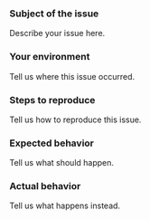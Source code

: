 ### Subject of the issue

Describe your issue here.

### Your environment

Tell us where this issue occurred.

### Steps to reproduce

Tell us how to reproduce this issue.

### Expected behavior

Tell us what should happen.

### Actual behavior

Tell us what happens instead.
